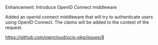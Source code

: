 Enhancement: Introduce OpenID Connect middleware

Added an openid connect middleware that will try to authenticate users using OpenID Connect.
The claims will be added to the context of the request.

https://github.com/owncloud/ocis-pkg/issues/8
